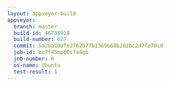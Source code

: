 ```yaml
---
layout: appveyor-build
appveyor:
  branch: master
  build-id: 46738928
  build-number: 627
  commit: 5a28a10afe2762b77b1369b68b202bc2d7fe70c8
  job-id: bc7f45mp60cfa4gb
  job-number: 6
  os-name: Ubuntu
  test-result: 1
---
```

